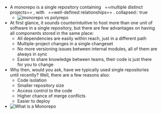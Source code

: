 - A monorepo is a single repository containing   ==multiple distinct projects== , with   ==well-defined relationships== .
  collapsed:: true
	- ![monorepo vs polyrepo](https://monorepo.tools/images/monorepo-polyrepo.svg)
- At first glance, it sounds counterintuitive to host more than one unit of software in a single repository, but there are few advantages on having all components stored in the same place:
	- All dependencies are easily within reach, just in a different path
	- Multiple-project changes in a single changeset
	- No more versioning issues between internal modules, all of them are always in sync
	- Easier to share knowledge between teams, their code is just there for you to change
- Why then, would you ask, have we typically used single repositories until recently? Well, there are a few reasons also:
	- Code isolation
	- Smaller repository size
	- Access control to the code
	- Higher chance of merge conflicts
	- Easier to deploy
- ![What is a Monorepo](https://danielpecos.com/assets/2020/02/monorepos.png)